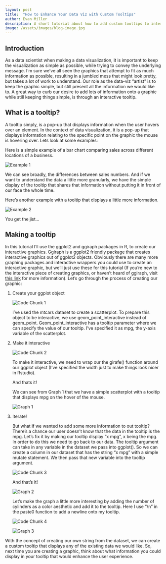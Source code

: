 ```yaml
---
layout: post
title:  "How to Enhance Your Data Viz with Custom Tooltips"
author: Evan Miller
description: A short tutorial about how to add custom tooltips to interactive graphics in R.
image: /assets/images/blog-image.jpg
---
```


## Introduction
As a data scientist when making a data visualization, it is important to keep the visualization as simple as possible, while trying to convey the underlying message. I’m sure we’ve all seen the graphics that attempt to fit as much information as possible, resulting in a jumbled mess that might look pretty, but takes a lot of work to understand. Our role as the data-viz “artist” is to keep the graphic simple, but still present all the information we would like to. A great way to curb our desire to add lots of information onto a graphic while still keeping things simple, is through an interactive tooltip. 

## What is a tooltip?
A tooltip simply, is a pop-up that displays information when the user hovers over an element. In the context of data visualization, it is a pop-up that displays information relating to the specific point on the graphic the mouse is hovering over. Lets look at some examples:


Here is a simple example of a bar chart comparing sales across different locations of a business.

![Example 1]({{site.url}}/{{site.baseurl}}/assets/images/tooltip_ex1.png)

 We can see broadly, the differences between sales numbers. And if we want to understand the data a little more granularly, we have the simple display of the tooltip that shares that information without putting it in front of our face the whole time.

Here’s another example with a tooltip that displays a little more information. 

![Example 2]({{site.url}}/{{site.baseurl}}/assets/images/tooltip_ex2.png)

You get the jist…


## Making a tooltip

In this tutorial I’ll use the ggplot2 and ggiraph packages in R, to create our interactive graphics. Ggiraph is a ggplot2 friendly package that creates interactive graphics out of ggplot2 objects. Obviously there are many more graphing packages and interactive wrappers you could use to create an interactive graphic, but we’ll just use these for this tutorial (If you’re new to the interactive piece of creating graphics, or haven’t heard of ggiraph, visit [this link](https://www.ardata.fr/ggiraph-book/starting.html) for more information). Let’s go through the process of creating our graphic:

1. Create your ggplot object

    ![Code Chunk 1]({{site.url}}/{{site.baseurl}}/assets/images/tooltip_code1.png)

	I’ve used the mtcars dataset to create a scatterplot. To prepare this object to be interactive, we use geom_point_interactive instead of geom_point. Geom_point_interactive has a tooltip parameter where we can specify the value of our tooltip. I’ve specified it as mpg, the y-axis variable of the scatterplot.

2. Make it interactive

    ![Code Chunk 2]({{site.url}}/{{site.baseurl}}/assets/images/tooltip_code2.png)

    To make it interactive, we need to wrap our the girafe() function around our ggplot object (I’ve specified the width just to make things look nicer in Rstudio).
    
    And thats it!

    We can see from Graph 1 that we have a simple scatterplot with a tooltip that displays mpg on the hover of the mouse. 

    ![Graph 1]({{site.url}}/{{site.baseurl}}/assets/images/tooltip_graph1.png)

3. Iterate!

    But what if we wanted to add some more information to out tooltip? There’s a chance our user doesn’t know that the data in the tooltip is the mpg. Let’s fix it by making our tooltip display “x mpg”, x being the mpg. In order to do this we need to go back to our data. The tooltip argument can take in any variable in the dataset we pass into ggplot(). So we can create a column in our dataset that has the string “x mpg” with a simple mutate statement. We then pass that new variable into the tooltip argument. 
    
    ![Code Chunk 3]({{site.url}}/{{site.baseurl}}/assets/images/tooltip_code2.png)
    
    And that’s it! 

    ![Graph 2]({{site.url}}/{{site.baseurl}}/assets/images/tooltip_graph2.png)

    Let’s make the graph a little more interesting by adding the number of cylinders as a color aesthetic and add it to the tooltip. Here I use “\n” in the paste0 function to add a newline onto my tooltip. 

    ![Code Chunk 4]({{site.url}}/{{site.baseurl}}/assets/images/tooltip_code2.png)    

    ![Graph 3]({{site.url}}/{{site.baseurl}}/assets/images/tooltip_graph3.png)


With the concept of creating our own string from the dataset, we can create a custom tooltip that displays any of the existing data we would like. So, next time you are creating a graphic, think about what information you could display in your tooltip that would enhance the user experience.